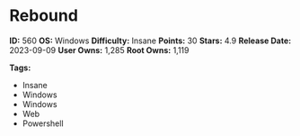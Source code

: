 # Rebound

**ID:** 560
**OS:** Windows
**Difficulty:** Insane
**Points:** 30
**Stars:** 4.9
**Release Date:** 2023-09-09
**User Owns:** 1,285
**Root Owns:** 1,119

**Tags:**
- Insane
- Windows
- Windows
- Web
- Powershell

